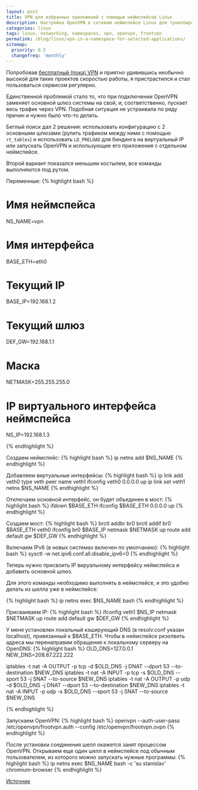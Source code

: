 ```yaml
---
layout: post
title: VPN для избранных приложений с помощью неймспейсов Linux
description: Настройка OpenVPN в сетевом неймспейсе Linux для тунеллирования избранных приложений.
categories: linux
tags: linux, networking, namespaces, vpn, openvpn, frootvpn
permalink: /blog/linux/vpn-in-a-namespace-for-selected-applications/
sitemap:
  priority: 0.5
  changefreq: 'monthly'
---
```


Попробовав [бесплатный (пока) VPN](https://frootvpn.com) и приятно удивившись необычно высокой для таких проектов скоростью работы, я пристрастился и стал пользоваться сервисом регулярно.

Единственной проблемой стало то, что при подключении OpenVPN заменяет основной шлюз системы на свой, и, соответственно, пускает весь трафик через VPN. Подобная ситуация не устраивала по ряду причин и нужно было что-то делать.

Беглый поиск дал 2 решения: использовать конфигурацию с 2 основными шлюзами (рулить трафиком между ними с помощью ```rt_tables```) и использовать ```LD_PRELOAD``` для биндинга на виртуальный IP или запускать OpenVPN и использующие его приложения с отдельном неймспейсе.

Второй вариант показался меньшим костылем, все команды выполняются под рутом.


Переменные:
{% highlight bash %}

# Имя неймспейса
NS_NAME=vpn
# Имя интерфейса
BASE_ETH=eth0
# Текущий IP
BASE_IP=192.168.1.2
# Текущий шлюз
DEF_GW=192.168.1.1
# Маска
NETMASK=255.255.255.0
# IP виртуального интерфейса неймспейса
NS_IP=192.168.1.3

{% endhighlight %}

Создаем неймспейс:
{% highlight bash %}
ip netns add $NS_NAME
{% endhighlight %}

Добавляем виртуальные интерфейсы:
{% highlight bash %}
ip link add veth0 type veth peer name veth1
ifconfig veth0 0.0.0.0 up
ip link set veth1 netns $NS_NAME
{% endhighlight %}

Отключаем основной интерфейс, он будет объединен в мост:
{% highlight bash %}
ifdown $BASE_ETH
ifconfig $BASE_ETH 0.0.0.0 up
{% endhighlight %}

Создаем мост:
{% highlight bash %}
brctl addbr br0
brctl addif br0 $BASE_ETH veth0
ifconfig br0 $BASE_IP netmask $NETMASK up
route add default gw $DEF_GW
{% endhighlight %}

Включаем IPv6 (в новых системах включен по умолчанию):
{% highlight bash %}
sysctl -w net.ipv6.conf.all.disable_ipv6=0
{% endhighlight %}

Теперь нужно присвоить IP вируальному интерфейсу неймспейса и добавить основной шлюз.

Для этого команды необходимо выполнять в неймспейсе, и это удобно делать из шелла уже в неймспейсе:

{% highlight bash %}
ip netns exec $NS_NAME bash
{% endhighlight %}

Присваиваем IP:
{% highlight bash %}
ifconfig veth1 $NS_IP netmask $NETMASK up
route add default gw $DEF_GW
{% endhighlight %}

У меня установлен локальный кэширующий DNS (в resolv.conf указан localhost), привязанный к $BASE_ETH.
Чтобы в неймспейсе резолвить адреса мы перенаправим обращения к локальному серверу на OpenDNS:
{% highlight bash %}
OLD_DNS=127.0.0.1
NEW_DNS=208.67.222.222

iptables -t nat -A OUTPUT -p tcp -d $OLD_DNS -j DNAT --dport 53 --to-destination $NEW_DNS
iptables -t nat -A INPUT  -p tcp -s $OLD_DNS --sport 53 -j SNAT --to-source      $NEW_DNS
iptables -t nat -A OUTPUT -p udp -d $OLD_DNS -j DNAT --dport 53 --to-destination $NEW_DNS
iptables -t nat -A INPUT  -p udp -s $OLD_DNS --sport 53 -j SNAT --to-source      $NEW_DNS

{% endhighlight %}

Запускаем OpenVPN:
{% highlight bash %}
openvpn --auth-user-pass /etc/openvpn/frootvpn.auth --config /etc/openvpn/frootvpn.ovpn
{% endhighlight %}

После установки соединения шелл окажется занят процессом OpenVPN. Открываем еще один шелл в неймспейсе под обычным пользователем, из которого можно запускать нужные программы:
{% highlight bash %}
ip netns exec $NS_NAME bash -c 'su stanislav'
chromium-browser
{% endhighlight %}

[Источник](http://www.evolware.org/?p=293)
